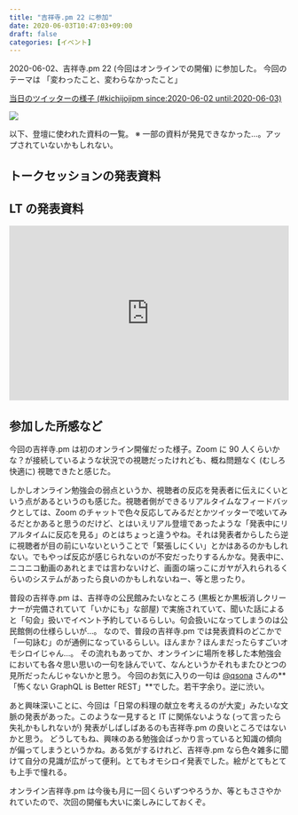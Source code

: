 ```yaml
---
title: "吉祥寺.pm 22 に参加"
date: 2020-06-03T10:47:03+09:00
draft: false
categories: [イベント]
---
```


2020-06-02、吉祥寺.pm 22 (今回はオンラインでの開催) に参加した。
今回のテーマは 「変わったこと、変わらなかったこと」

<!--more-->

[当日のツイッターの様子 (#kichijojipm since:2020-06-02 until:2020-06-03)](<https://twitter.com/search?q=(%23kichijojipm)%20until%3A2020-06-03%20since%3A2020-06-02&src=typed_query>)

<div style="max-width: 800px">
  <a href="https://kichijojipm.connpass.com/event/177459/"><img src=/images/kichijojipm-22/kichip22-01.jpg></a>
</div>


以下、登壇に使われた資料の一覧。
※ 一部の資料が発見できなかった...。アップされていないかもしれない。

## トークセッションの発表資料

<div style="max-width: 800px">
  <script async class="speakerdeck-embed" data-id="fea16359855c43af823d96a8ca18965b" data-ratio="1.33333333333333" src="//speakerdeck.com/assets/embed.js"></script>
</div>

<div style="max-width: 800px">
  <script async class="speakerdeck-embed" data-id="8a400f0424104ac8a011a5fb74957b58" data-ratio="1.77777777777778" src="//speakerdeck.com/assets/embed.js"></script>
</div>

<div style="max-width: 800px">
  <script async class="speakerdeck-embed" data-id="d2cf7e0b49d443acbf017db851ebab8c" data-ratio="1.77725118483412" src="//speakerdeck.com/assets/embed.js"></script>
</div>

## LT の発表資料

<div style="max-width: 800px">
  <script async class="speakerdeck-embed" data-id="0fe2f9903d4740b6961bcbbe0b5fc577" data-ratio="1.33333333333333" src="//speakerdeck.com/assets/embed.js"></script>
</div>

<div style="max-width: 800px">
  <iframe width="100%" height="315px" src="https://www.youtube.com/embed/6F-q8stbwrg" frameborder="0" allow="accelerometer; autoplay; encrypted-media; gyroscope; picture-in-picture" allowfullscreen></iframe>
</div>

<div style="max-width: 800px">
  <script async class="speakerdeck-embed" data-id="91db1b1293b943568a3f8a8a4c38ab9e" data-ratio="1.77777777777778" src="//speakerdeck.com/assets/embed.js"></script>
</div>

<div style="max-width: 800px">
  <script async class="speakerdeck-embed" data-id="966b216d5b3845d0adb3bd3d29e9ad55" data-ratio="1.77777777777778" src="//speakerdeck.com/assets/embed.js"></script>
</div>


## 参加した所感など

今回の吉祥寺.pm は初のオンライン開催だった様子。Zoom に 90 人くらいかな？が接続しているような状況での視聴だったけれども、概ね問題なく (むしろ快適に) 視聴できたと感じた。

しかしオンライン勉強会の弱点というか、視聴者の反応を発表者に伝えにくいという点があるというのも感じた。視聴者側ができるリアルタイムなフィードバックとしては、Zoom のチャットで色々反応してみるだとかツイッターで呟いてみるだとかあると思うのだけど、とはいえリアル登壇であったような「発表中にリアルタイムに反応を見る」のとはちょっと違うやね。それは発表者からしたら逆に視聴者が目の前にいないということで「緊張しにくい」とかはあるのかもしれない。でもやっぱ反応が感じられないのが不安だったりするんかな。発表中に、ニコニコ動画のあれとまでは言わないけど、画面の端っこにガヤが入れられるくらいのシステムがあったら良いのかもしれないねー、等と思ったり。

普段の吉祥寺.pm は、吉祥寺の公民館みたいなところ (黒板とか黒板消しクリーナーが完備されていて「いかにも」な部屋) で実施されていて、聞いた話によると「句会」扱いでイベント予約しているらしい。句会扱いになってしまうのは公民館側の仕様らしいが…。
なので、普段の吉祥寺.pm では発表資料のどこかで「一句詠む」のが通例になっているらしい。ほんまか？ほんまだったらすごいオモシロイじゃん…。
その流れもあってか、オンラインに場所を移した本勉強会においても各々思い思いの一句を詠んでいて、なんというかそれもまたひとつの見所だったんじゃないかと思う。
今回のお気に入りの一句は [@qsona](https://twitter.com/qsona) さんの**「怖くない GraphQL is Better REST」**でした。若干字余り。逆に渋い。

あと興味深いことに、今回は「日常の料理の献立を考えるのが大変」みたいな文脈の発表があった。このような一見すると IT に関係ないような (って言ったら失礼かもしれないが) 発表がしばしばあるのも吉祥寺.pm の良いところではないかと思う。
どうしてもね、興味のある勉強会ばっかり言っていると知識の傾向が偏ってしまうというかね。ある気がするけれど、吉祥寺.pm なら色々雑多に聞けて自分の見識が広がって便利。とてもオモシロイ発表でした。絵がとてもとても上手で憧れる。

オンライン吉祥寺.pm は今後も月に一回くらいずつやろうか、等ともささやかれていたので、次回の開催も大いに楽しみにしておくぞ。
